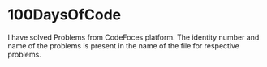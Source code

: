 # 100DaysOfCode
I have solved Problems from CodeFoces platform. The identity number and name of the problems is present in the name of the file for respective problems.
